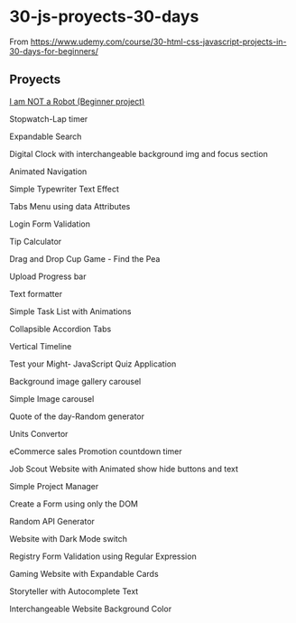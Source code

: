 # 30-js-proyects-30-days

From https://www.udemy.com/course/30-html-css-javascript-projects-in-30-days-for-beginners/

## Proyects

[I am NOT a Robot (Beginner project)](https://github.com/fmmdevs/30-js-proyects-30-days/tree/main/1.%20I%20am%20NOT%20%20a%20Robot)

Stopwatch-Lap timer

Expandable Search

Digital Clock with interchangeable background img and focus section

Animated Navigation

Simple Typewriter Text Effect

Tabs Menu using data Attributes

Login Form Validation

Tip Calculator

Drag and Drop Cup Game - Find the Pea

Upload Progress bar

Text formatter

Simple Task List with Animations

Collapsible Accordion Tabs

Vertical Timeline

Test your Might- JavaScript Quiz Application

Background image gallery carousel

Simple Image carousel

Quote of the day-Random generator

Units Convertor

eCommerce sales Promotion countdown timer

Job Scout Website with Animated show hide buttons and text

Simple Project Manager

Create a Form using only the DOM

Random API Generator

Website with Dark Mode switch

Registry Form Validation using Regular Expression

Gaming Website with Expandable Cards

Storyteller with Autocomplete Text

Interchangeable Website Background Color

